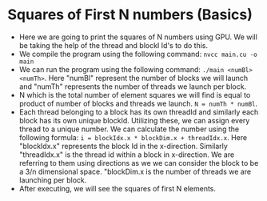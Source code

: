 # Squares of First N numbers (Basics)

* Here we are going to print the squares of N numbers using GPU. We will be taking the help of the thread and blockI Id's to do this.
* We compile the program using the following command: ``` nvcc main.cu -o main ```
* We can run the program using the following command: ``` ./main <numBl> <numTh> ```. Here "numBl" represent the number of blocks we will launch and "numTh" represents the number of threads we launch per block. 
* N which is the total number of element squares we will find is equal to product of number of blocks and threads we launch. ``` N = numTh * numBl ```.
* Each thread belonging to a block has its own threadId and similarly each block has its own unique blockId. Utilizing these, we can assign every thread to a unique number. We can calculate the number using the following formula: ``` i = blockIdx.x * blockDim.x + threadIdx.x ```. Here "blockIdx.x" represents the block Id in the x-direction. Similarly "threadIdx.x" is the thread id within a block in x-direction. We are referring to them using directions as we we can consider the block to be a 3/n dimensional space. "blockDim.x is the number of threads we are launching per block.
* After executing, we will see the squares of first N elements.  